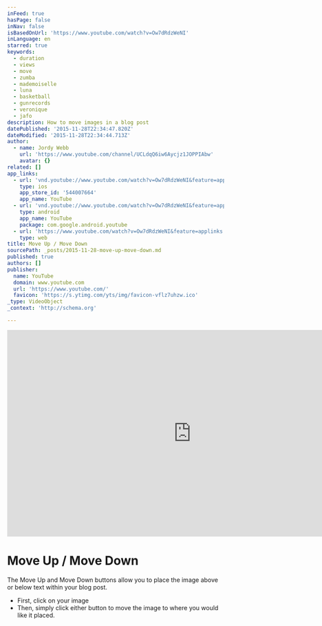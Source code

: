 ```yaml
---
inFeed: true
hasPage: false
inNav: false
isBasedOnUrl: 'https://www.youtube.com/watch?v=Ow7dRdzWeNI'
inLanguage: en
starred: true
keywords:
  - duration
  - views
  - move
  - zumba
  - mademoiselle
  - luna
  - basketball
  - gunrecords
  - veronique
  - jafo
description: How to move images in a blog post
datePublished: '2015-11-28T22:34:47.820Z'
dateModified: '2015-11-28T22:34:44.713Z'
author:
  - name: Jordy Webb
    url: 'https://www.youtube.com/channel/UCLdqQ6iw6Aycjz1JOPPIAbw'
    avatar: {}
related: []
app_links:
  - url: 'vnd.youtube://www.youtube.com/watch?v=Ow7dRdzWeNI&feature=applinks'
    type: ios
    app_store_id: '544007664'
    app_name: YouTube
  - url: 'vnd.youtube://www.youtube.com/watch?v=Ow7dRdzWeNI&feature=applinks'
    type: android
    app_name: YouTube
    package: com.google.android.youtube
  - url: 'https://www.youtube.com/watch?v=Ow7dRdzWeNI&feature=applinks'
    type: web
title: Move Up / Move Down
sourcePath: _posts/2015-11-28-move-up-move-down.md
published: true
authors: []
publisher:
  name: YouTube
  domain: www.youtube.com
  url: 'https://www.youtube.com/'
  favicon: 'https://s.ytimg.com/yts/img/favicon-vflz7uhzw.ico'
_type: VideoObject
_context: 'http://schema.org'

---
```

<iframe src="https://cdn.embedly.com/widgets/media.html?src=https%3A%2F%2Fwww.youtube.com%2Fembed%2FOw7dRdzWeNI%3Ffeature%3Doembed&amp;url=https%3A%2F%2Fwww.youtube.com%2Fwatch%3Fv%3DOw7dRdzWeNI&amp;image=https%3A%2F%2Fi.ytimg.com%2Fvi%2FOw7dRdzWeNI%2Fhqdefault.jpg&amp;key=b7d04c9b404c499eba89ee7072e1c4f7&amp;type=text%2Fhtml&amp;schema=youtube" width="854" height="480" scrolling="no" frameborder="0" allowfullscreen="allowfullscreen" style=""></iframe>

# **Move Up / Move Down**

The Move Up and Move Down buttons allow you to place the image above or below text within your blog post. 

* First, click on your image
* Then, simply click either button to move the image to where you would like it placed.